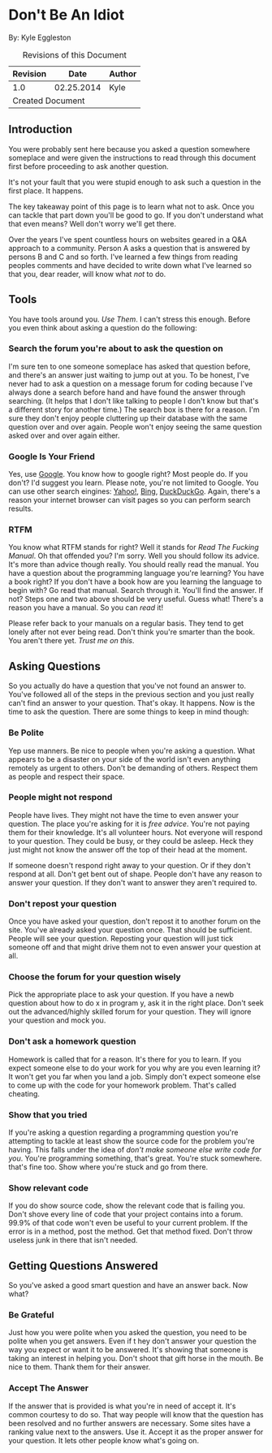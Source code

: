 Don't Be An Idiot
=================

By: Kyle Eggleston

<table class="revision" width="100%">
  <caption>Revisions of this Document</caption>
  <thead>
    <tr>
      <th>Revision</th>
      <th>Date</th>
      <th>Author</th>
    </tr>
  </thead>
  <tbody>
    <tr>
      <td>1.0</td>
      <td>02.25.2014</td>
      <td>Kyle</td>
    </tr>
    <tr>
      <td colspan="3">Created Document</td>
    </tr>
  </tbody>
</table>

## Introduction

You were probably sent here because you asked a question somewhere someplace and were given the instructions to read through this document first before proceeding to ask another question.

It's not your fault that you were stupid enough to ask such a question in the first place. It happens.

The key takeaway point of this page is to learn what not to ask. Once you can tackle that part down you'll be good to go. If you don't understand what that even means? Well don't worry we'll get there.

Over the years I've spent countless hours on websites geared in a Q&amp;A approach to a community. Person A asks a question that is answered by persons B and C and so forth. I've learned a few things from reading peoples comments and have decided to write down what I've learned so that you, dear reader, will know what <em>not</em> to do.

## Tools

You have tools around you. <em>Use Them</em>. I can't stress this enough. Before you even think about asking a question do the following:

### Search the forum you're about to ask the question on

I'm sure ten to one someone someplace has asked that question before, and there's an answer just waiting to jump out at you. To be honest, I've never had to ask a question on a message forum for coding because I've always done a search before hand and have found the answer through searching. (It helps that I don't like talking to people I don't know but that's a different story for another time.) The search box is there for a reason. I'm sure they don't enjoy people cluttering up their database with the same question over and over again. People won't enjoy seeing the same question asked over and over again either.

### Google Is Your Friend

Yes, use <a href="https://www.google.com/" target="_blank">Google</a>. You know how to google right? Most people do. If you don't? I'd suggest you learn. Please note, you're not limited to Google. You can use other search eingines: <a href="http://www.yahoo.com" target="_blank">Yahoo!</a>, <a href="http://www.bing.com" target="_blank">Bing</a>, <a href="https://duckduckgo.com/" target="_blank">DuckDuckGo</a>. Again, there's a reason your internet browser can visit pages so you can perform search results.

### RTFM

You know what RTFM stands for right? Well it stands for <em>Read The Fucking Manual</em>. Oh that offended you? I'm sorry. Well you should follow its advice. It's more than advice though really. You should really read the manual. You have a question about the programming language you're learning? You have a book right? If you don't have a book how are you learning the language to begin with? Go read that manual. Search through it. You'll find the answer. If not? Steps one and two above should be very useful. Guess what! There's a reason you have a manual. So you can <em>read</em> it!

Please refer back to your manuals on a regular basis. They tend to get lonely after not ever being read. Don't think you're smarter than the book. You aren't there yet. *Trust me on this*.

## Asking Questions

So you actually do have a question that you've not found an answer to. You've followed all of the steps in the previous section and you just really can't find an answer to your question. That's okay. It happens. Now is the time to ask the question. There are some things to keep in mind though:

### Be Polite

Yep use manners. Be nice to people when you're asking a question. What appears to be a disaster on your side of the world isn't even anything remotely as urgent to others. Don't be demanding of others. Respect them as people and respect their space.

### People might not respond

People have lives. They might not have the time to even answer your question. The place you're asking for it is <em>free advice</em>. You're not paying them for their knowledge. It's all volunteer hours. Not everyone will respond to your question. They could be busy, or they could be asleep. Heck they just might not know the answer off the top of their head at the moment.

If someone doesn't respond right away to your question. Or if they don't respond at all. Don't get bent out of shape. People don't have any reason to answer your question. If they don't want to answer they aren't required to.

### Don't repost your question

Once you have asked your question, don't repost it to another forum on the site. You've already asked your question once. That should be sufficient. People will see your question. Reposting your question will just tick someone off and that might drive them not to even answer your question at all.

### Choose the forum for your question wisely

Pick the appropriate place to ask your question. If you have a newb question about how to do x in program y, ask it in the right place. Don't seek out the advanced/highly skilled forum for your question. They will ignore your question and mock you.

### Don't ask a homework question

Homework is called that for a reason. It's there for you to learn. If you expect someone else to do your work for you why are you even learning it? It won't get you far when you land a job. Simply don't expect someone else to come up with the code for your homework problem. That's called cheating.

### Show that you tried

If you're asking a question regarding a programming question you're attempting to tackle at least show the source code for the problem you're having. This falls under the idea of <em>don't make someone else write code for you</em>. You're programming something, that's great. You're stuck somewhere. that's fine too. Show where you're stuck and go from there.

### Show relevant code

If you do show source code, show the relevant code that is failing you. Don't shove every line of code that your project contains into a forum. 99.9% of that code won't even be useful to your current problem. If the error is in a method, post the method. Get that method fixed. Don't throw useless junk in there that isn't needed.

## Getting Questions Answered

So you've asked a good smart question and have an answer back. Now what?

### Be Grateful

Just how you were polite when you asked the question, you need to be polite when you get answers. Even if t hey don't answer your question the way you expect or want it to be answered. It's showing that someone is taking an interest in helping you. Don't shoot that gift horse in the mouth. Be nice to them. Thank them for their answer.

### Accept The Answer

If the answer that is provided is what you're in need of accept it. It's common courtesy to do so. That way people will know that the question has been resolved and no further answers are necessary. Some sites have a ranking value next to the answers. Use it. Accept it as the proper answer for your question. It lets other people know what's going on.
